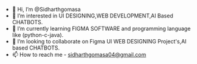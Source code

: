 - 👋 Hi, I’m @Sidharthgomasa
- 👀 I’m interested in UI DESIGNING,WEB DEVELOPMENT,AI Based CHATBOTS.
- 🌱 I’m currently learning FIGMA SOFTWARE and programming language like (python-c-java).
- 💞️ I’m looking to collaborate on Figma UI WEB DESIGNING Project's,AI based CHATBOTS.
- 📫 How to reach me - sidharthgomasa04@gmail.com

<!---
Sidharthgomasa/Sidharthgomasa is a ✨ special ✨ repository because its `README.md` (this file) appears on your GitHub profile.
You can click the Preview link to take a look at your changes.
--->
